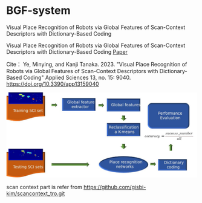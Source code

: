# BGF-system
Visual Place Recognition of Robots via Global Features of Scan-Context Descriptors with Dictionary-Based Coding

Visual Place Recognition of Robots via Global Features of Scan-Context Descriptors with Dictionary-Based Coding
[Paper](https://doi.org/10.3390/app13159040)


Cite：
Ye, Minying, and Kanji Tanaka. 2023. "Visual Place Recognition of Robots via Global Features of Scan-Context Descriptors with Dictionary-Based Coding" Applied Sciences 13, no. 15: 9040. https://doi.org/10.3390/app13159040



![GitHub图像](g.jpg)


scan context part is refer from https://github.com/gisbi-kim/scancontext_tro.git

